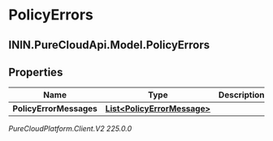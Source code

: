 # PolicyErrors

## ININ.PureCloudApi.Model.PolicyErrors

## Properties

|Name | Type | Description | Notes|
|------------ | ------------- | ------------- | -------------|
| **PolicyErrorMessages** | [**List&lt;PolicyErrorMessage&gt;**](PolicyErrorMessage) |  | [optional] |



_PureCloudPlatform.Client.V2 225.0.0_
